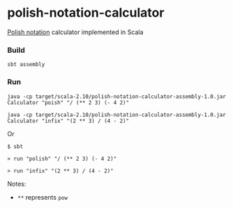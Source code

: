 # polish-notation-calculator
[Polish notation](http://en.wikipedia.org/wiki/Polish_notation) calculator implemented in Scala

### Build

```
sbt assembly
```

### Run

```
java -cp target/scala-2.10/polish-notation-calculator-assembly-1.0.jar Calculator "poish" "/ (** 2 3) (- 4 2)"

java -cp target/scala-2.10/polish-notation-calculator-assembly-1.0.jar Calculator "infix" "(2 ** 3) / (4 - 2)"
```
Or

```
$ sbt

> run "polish" "/ (** 2 3) (- 4 2)"

> run "infix" "(2 ** 3) / (4 - 2)"
```

Notes: 

* `**` represents `pow`
